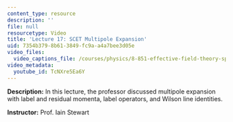 ```yaml
---
content_type: resource
description: ''
file: null
resourcetype: Video
title: 'Lecture 17: SCET Multipole Expansion'
uid: 7354b379-8b61-3849-fc9a-a4a7bee3d05e
video_files:
  video_captions_file: /courses/physics/8-851-effective-field-theory-spring-2013/video-lectures/lecture-17-scet-multipole-expansion/TcNXre5Ea6Y.vtt
video_metadata:
  youtube_id: TcNXre5Ea6Y
---
```


**Description:** In this lecture, the professor discussed multipole expansion with label and residual momenta, label operators, and Wilson line identities.

**Instructor:** Prof. Iain Stewart